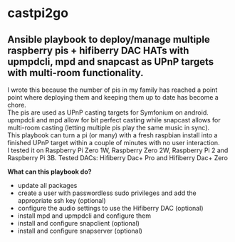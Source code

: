 # castpi2go

## Ansible playbook to deploy/manage multiple raspberry pis + hifiberry DAC HATs with upmpdcli, mpd and snapcast as UPnP targets with multi-room functionality.

I wrote this because the number of pis in my family has reached a point point where deploying them and keeping them up to date has become a chore.<br>
The pis are used as UPnP casting targets for Symfonium on android.<br>
upmpdcli and mpd allow for bit perfect casting while snapcast allows for multi-room casting (letting multiple pis play the same music in sync).<br>
This playbook can turn a pi (or many) with a fresh raspbian install into a finished UPnP target within a couple of minutes with no user interaction.<br>
I tested it on Raspberry Pi Zero 1W, Raspberry Zero 2W, Raspberry Pi 2 and Raspberry Pi 3B. Tested DACs: Hifiberry Dac+ Pro and Hifiberry Dac+ Zero

**What can this playbook do?**
  * update all packages
  * create a user with passwordless sudo privileges and add the appropriate ssh key (optional)
  * configure the audio settings to use the Hifiberry DAC (optional)
  * install mpd and upmpdcli and configure them
  * install and configure snapclient (optional)
  * install and configure snapserver (optional)

